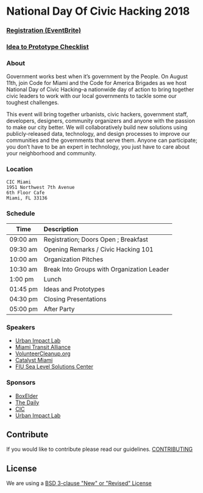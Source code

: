 # National Day Of Civic Hacking 2018

### [Registration (EventBrite)](https://www.eventbrite.com/e/national-day-of-civic-hacking-2018-code-for-miami-tickets-47450617073)

### [Idea to Prototype Checklist](https://tinyurl.com/codeformiami)

### About

Government works best when it’s government by the People. On August 11th, join Code for Miami and the
Code for America Brigades as we host National Day of Civic Hacking–a nationwide day of action to bring together
civic leaders to work with our local governments to tackle some our toughest challenges.

This event will bring together urbanists, civic hackers, government staff, developers, designers, community organizers
and anyone with the passion to make our city better. We will collaboratively build new solutions using
publicly-released data, technology, and design processes to improve our communities and the governments that serve them.
Anyone can participate; you don’t have to be an expert in technology, you just have to care about your neighborhood and community.

### Location

```
CIC Miami
1951 Northwest 7th Avenue
6th Floor Cafe
Miami, FL 33136
```

### Schedule

| Time         | Description
| ------------ |:-------------
| 09:00 am     | Registration; Doors Open ; Breakfast 
| 09:30 am     | Opening Remarks / Civic Hacking 101
| 10:00 am     | Organization Pitches 
| 10:30 am     | Break Into Groups with Organization Leader
| 1:00 pm     | Lunch
| 01:45 pm     | Ideas and Prototypes
| 04:30 pm     | Closing Presentations
| 05:00 pm     | After Party

### Speakers

- [Urban Impact Lab](http://www.urbanimpactlab.com/)
- [Miami Transit Alliance](https://transitalliance.miami/)
- [VolunteerCleanup.org](http://www.volunteercleanup.org/)
- [Catalyst Miami](https://catalystmiami.org/)
- [FIU Sea Level Solutions Center](https://slsc.fiu.edu/)

### Sponsors

- [BoxElder](http://www.bxldr.com)
- [The Daily](http://www.thedailyfood.co/)
- [CIC](https://cic.com/miami/)
- [Urban Impact Lab](http://www.urbanimpactlab.com/)

## Contribute
If you would like to contribute please read our guidelines. [CONTRIBUTING](CONTRIBUTING.md)

## License

We are using a [BSD 3-clause "New" or "Revised" License](LICENSE.md)
